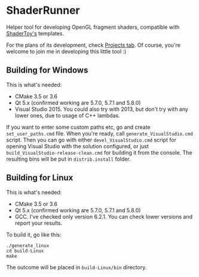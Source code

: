# ShaderRunner
Helper tool for developing OpenGL fragment shaders, compatible with [ShaderToy's](https://www.shadertoy.com/) templates.

For the plans of its development, check [Projects tab](https://github.com/utak3r/ShaderRunner/projects).
Of course, you're welcome to join me in developing this little tool :)

## Building for Windows
This is what's needed:
* CMake 3.5 or 3.6
* Qt 5.x (confirmed working are 5.7.0, 5.7.1 and 5.8.0)
* Visual Studio 2015. You could also try with 2013, but don't try with any lower ones, due to usage of C++ lambdas.

If you want to enter some custom paths etc, go and create `set_user_paths.cmd` file. When you're ready, call `generate_VisualStudio.cmd` script. Then you can go with either `devel_VisualStudio.cmd` script for opening Visual Studio with the solution configured, or just `build_VisualStudio-release-clean.cmd` for building it from the console. The resulting bins will be put in `distrib.install` folder.

## Building for Linux
This is what's needed:
* CMake 3.5 or 3.6
* Qt 5.x (confirmed working are 5.7.0, 5.7.1 and 5.8.0)
* GCC. I've checked only version 6.2.1. You can check lower versions and report your results.

To build it, go like this:
```
./generate_linux
cd build-Linux
make
```
The outcome will be placed in `build-Linux/bin` directory.
